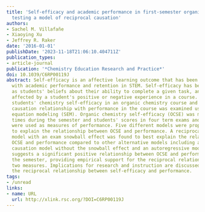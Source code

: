 ```yaml
---
title: 'Self-efficacy and academic performance in first-semester organic chemistry:
  testing a model of reciprocal causation'
authors:
- Sachel M. Villafañe
- Xiaoying Xu
- Jeffrey R. Raker
date: '2016-01-01'
publishDate: '2023-11-18T21:06:10.404711Z'
publication_types:
- article-journal
publication: '*Chemistry Education Research and Practice*'
doi: 10.1039/C6RP00119J
abstract: Self-efficacy is an affective learning outcome that has been associated
  with academic performance and retention in STEM. Self-efficacy has been defined
  as students' beliefs about their ability to complete a given task, and it can be
  affected by a student's positive or negative experience in a course. In this study,
  students' chemistry self-efficacy in an organic chemistry course and its reciprocal
  causation relationship with performance in the course was examined using structural
  equation modeling (SEM). Organic chemistry self-efficacy (OCSE) was measured five
  times during the semester and students' scores in four term exams and a final exam
  were used as measures of performance. Five different models were proposed and tested
  to explain the relationship between OCSE and performance. A reciprocal causation
  model with an exam snowball effect was found to best explain the relationship between
  OCSE and performance compared to other alternative models including a reciprocal
  causation model without the snowball effect and an autoregressive model. This model
  suggests a significant positive relationship between OCSE and performance throughout
  the semester, providing empirical support for the reciprocal relationship of these
  two measures. Implications for research and instruction are discussed in terms of
  the reciprocal relationship between self-efficacy and performance.
tags:
- /unread
links:
- name: URL
  url: http://xlink.rsc.org/?DOI=C6RP00119J
---
```


